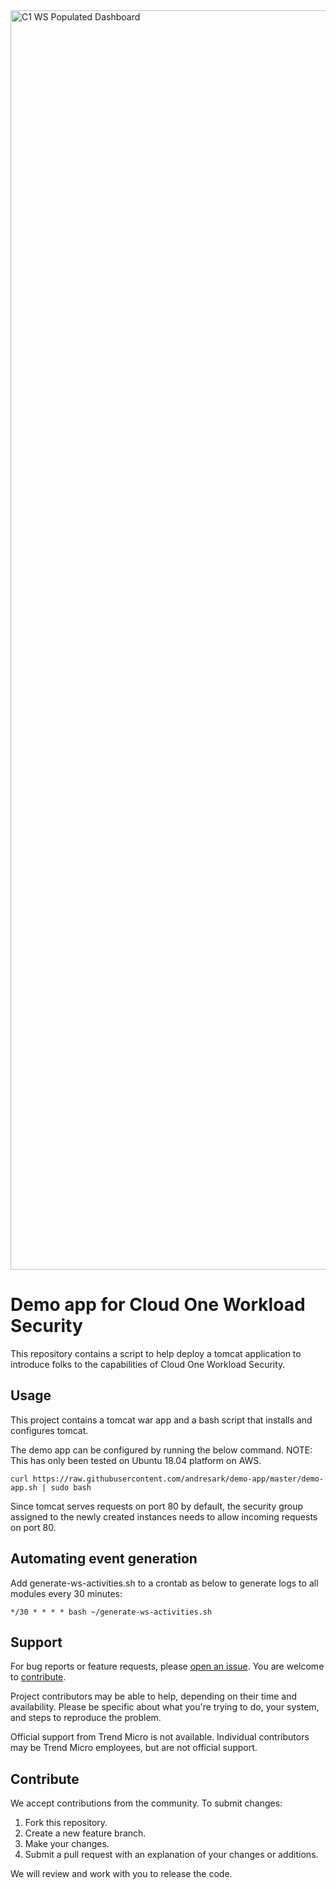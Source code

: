 <img width="2015" alt="C1 WS Populated Dashboard" src="https://user-images.githubusercontent.com/22714509/113609465-55b38f80-963b-11eb-9bf3-da5df412bb6b.png">


# Demo app for Cloud One Workload Security

This repository contains a script to help deploy a tomcat application to introduce folks to the capabilities of Cloud One Workload Security.


## Usage

This project contains a tomcat war app and a bash script that installs and configures tomcat.

The demo app can be configured by running the below command.
NOTE: This has only been tested on Ubuntu 18.04 platform on AWS.

```
curl https://raw.githubusercontent.com/andresark/demo-app/master/demo-app.sh | sudo bash
```

Since tomcat serves requests on port 80 by default, the security group assigned to the newly created instances needs to allow incoming requests on port 80.


## Automating event generation

Add generate-ws-activities.sh to a crontab as below to generate logs to all modules every 30 minutes:


```
*/30 * * * * bash ~/generate-ws-activities.sh
```


## Support

For bug reports or feature requests, please [open an issue](../issues). You are welcome to [contribute](#contribute).

Project contributors may be able to help, depending on their time and availability. Please be specific about what you're trying to do, your system, and steps to reproduce the problem.

Official support from Trend Micro is not available. Individual contributors may be Trend Micro employees, but are not official support.

## Contribute

We accept contributions from the community. To submit changes:

1. Fork this repository.
2. Create a new feature branch.
3. Make your changes.
4. Submit a pull request with an explanation of your changes or additions.

We will review and work with you to release the code.
